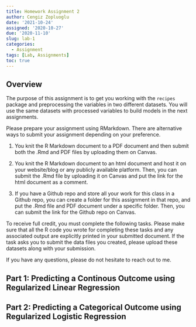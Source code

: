 ```yaml
---
title: Homework Assignment 2
author: Cengiz Zopluoglu
date: '2021-10-24'
assigned: '2020-10-27'
due: '2020-11-10'
slug: lab-1
categories:
  - Assignment
tags: [Lab, Assignments]
toc: true
---
```






## Overview

The purpose of this assignment is to get you working with the `recipes` package and preprocessing the variables in two different datasets. You will use the same datasets with processed variables to build models in the next assignments.

Please prepare your assignment using RMarkdown. There are alternative ways to submit your assignment depending on your preference.

1. You knit the R Markdown document to a PDF document and then submit both the .Rmd and PDF files by uploading them on Canvas. 

2. You knit the R Markdown document to an html document and host it on your website/blog or any publicly available platform. Then, you can submit the .Rmd file by uploading it on Canvas and put the link for the html document as a comment.

3. If you have a Github repo and store all your work for this class in a Github repo, you can create a folder for this assignment in that repo, and put the .Rmd file and PDF document under a specific folder. Then, you can submit the link for the Github repo on Canvas.

To receive full credit, you must complete the following tasks. Please make sure that all the R code you wrote for completing these tasks and any associated output are explicitly printed in your submitted document. If the task asks you to submit the data files you created, please upload these datasets along with your submission.

If you have any questions, please do not hesitate to reach out to me.

## Part 1: Predicting a Continous Outcome using Regularized Linear Regression

## Part 2: Predicting a Categorical Outcome using Regularized Logistic Regression
